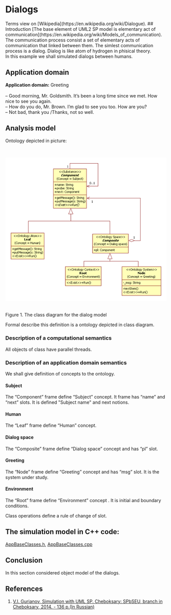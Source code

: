<h1 id="dialogs">Dialogs</h1>  
Terms view on [Wikipedia](https://en.wikipedia.org/wiki/Dialogue).
## Introduction
[The base element of UML2 SP model is elementary act of communication](https://en.wikipedia.org/wiki/Models_of_communication).
The communication process consist a set of elementary acts of communication that linked between them. The simlest communication process is a dialog. Dialog is like atom of hydrogen in phisical theory.<br/>
In this example we shall simulated dialogs between humans.<br/>

## Application domain
<strong>Application domain:</strong> Greeting <br/>  
– Good morning, Mr. Goldsmith. It’s been a long time since we met. How nice to see you again.<br/>
– How do you do, Mr. Brown. I’m glad to see you too. How are you?<br/>
– Not bad, thank you /Thanks, not so well.<br/>

## Analysis model
<p>Ontology depicted in picture:</p><br>
<p><img src="dialogs.png" alt="" /></p><br>
Figure 1. The class diagram for the dialog model<br>

<p>Formal describe this definition is a ontology depicted in class diagram.<br /></p>

### Description of a computational semantics
All objects of class have parallel threads.

### Description of an application domain semantics
We shall give definition of concepts to the ontology.

#### Subject
The “Component” frame define “Subject” concept.
It frame has “name” and “next” slots. It is defined "Subject name" and next notions.

#### Human
The “Leaf” frame  define “Human” concept.

#### Dialog space
The “Composite” frame define “Dialog space” concept and has “pl” slot.

#### Greeting
The “Node” frame define “Greeting” concept and has “msg” slot. It is the system under study.

#### Environment
The “Root” frame define “Environment” concept . It is initial and boundary conditions.

Class operations define a rule of change of slot.<br/>

## The simulation model in C++ code:  
[AppBaseClasses.h](https://github.com/vgurianov/uml-sp/blob/master/examples/SimpleExample/AppBaseClasses.h), 
[AppBaseClasses.cpp](https://github.com/vgurianov/uml-sp/blob/master/examples/SimpleExample/AppBaseClasses.cpp)

## Conclusion
In this section considered object model of the dialogs. 

## References
1.	[V.I. Gurianov, Simulation with UML SP. Cheboksary: SPbSEU, branch in Cheboksary, 2014. - 136 p.(In Russian)](http://simulation.su/static/en-books.html)

